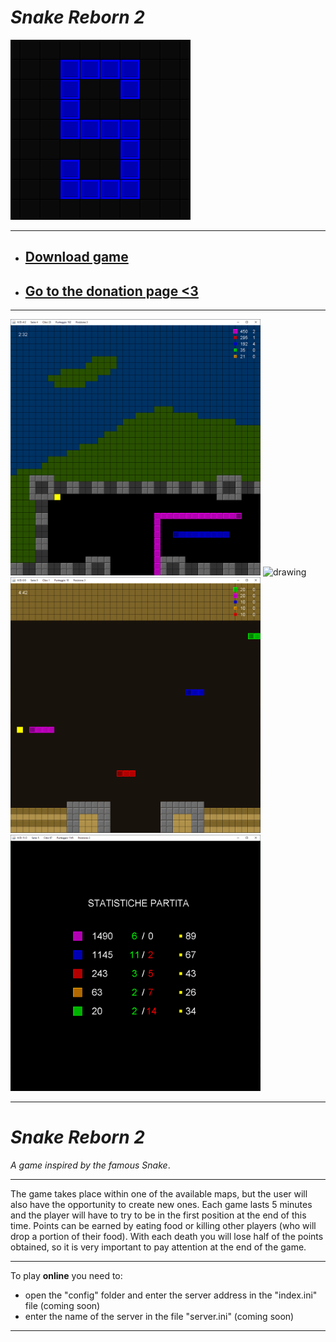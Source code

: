 
# *Snake Reborn 2* 

![alt text](https://github.com/Luke460/Snake-Reborn-2/blob/master/snake-reborn-2-icon.png)

---

* ## [Download game](https://github.com/Luke460/Snake-Reborn-2/releases)

* ## [Go to the donation page <3](https://www.paypal.com/donate?hosted_button_id=WVSY5VX8TA4ZE)

---

<div>
  <img src="https://github.com/Luke460/Snake-Reborn-2/blob/master/snake-gameplay-1.png" alt="drawing" width="400"/>
  <img src="https://github.com/Luke460/Snake-Reborn-2/blob/master/demo.gif" alt="drawing" width="400"/>
</div>

<div>
  <img src="https://github.com/Luke460/Snake-Reborn-2/blob/master/snake-gameplay-2.png" alt="drawing" width="400"/>
  <img src="https://github.com/Luke460/Snake-Reborn-2/blob/master/snake-gameplay-3.png" alt="drawing" width="400"/>
</div>

---

# *Snake Reborn 2* 
*A game inspired by the famous Snake*.

---

The game takes place within one of the available maps, but the user will also have the opportunity to create new ones. 
Each game lasts 5 minutes and the player will have to try to be in the first position at the end of this time. Points can be earned by eating food or killing other players (who will drop a portion of their food). With each death you will lose half of the points obtained, so it is very important to pay attention at the end of the game.

---

To play **online** you need to: 
 - open the "config" folder and enter the server address in the "index.ini" file (coming soon)
 - enter the name of the server in the file "server.ini" (coming soon)

---
